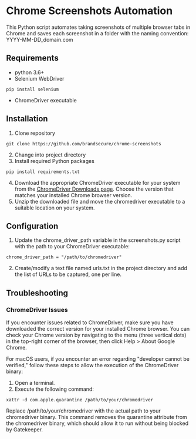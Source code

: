 # Chrome Screenshots Automation
This Python script automates taking screenshots of multiple browser tabs in Chrome and saves each screenshot in a folder with the naming convention: YYYY-MM-DD_domain.com

## Requirements
- python 3.6+
- Selenium WebDriver
```
pip install selenium
```
- ChromeDriver executable

## Installation
1. Clone repository
```
git clone https://github.com/brandsecure/chrome-screenshots
```
2. Change into project directory
3. Install required Python packages
```
pip install requirements.txt
```
4. Download the appropriate ChromeDriver executable for your system from the [ChromeDriver Downloads page](https://sites.google.com/chromium.org/driver/downloads?authuser=0). Choose the version that matches your installed Chrome browser version.
5. Unzip the downloaded file and move the chromedriver executable to a suitable location on your system.

## Configuration
1. Update the chrome_driver_path variable in the screenshots.py script with the path to your ChromeDriver executable:
```
chrome_driver_path = "/path/to/chromedriver"
```
2. Create/modify a text file named urls.txt in the project directory and add the list of URLs to be captured, one per line.

## Troubleshooting
### ChromeDriver Issues
If you encounter issues related to ChromeDriver, make sure you have downloaded the correct version for your installed Chrome browser. You can check your Chrome version by navigating to the menu (three vertical dots) in the top-right corner of the browser, then click Help > About Google Chrome.

For macOS users, if you encounter an error regarding "developer cannot be verified," follow these steps to allow the execution of the ChromeDriver binary:

1. Open a terminal.
2. Execute the following command:
```
xattr -d com.apple.quarantine /path/to/your/chromedriver
```
Replace /path/to/your/chromedriver with the actual path to your chromedriver binary. This command removes the quarantine attribute from the chromedriver binary, which should allow it to run without being blocked by Gatekeeper.
